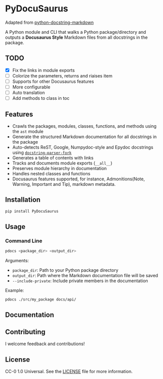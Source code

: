# PyDocuSaurus


Adapted from [python-docstring-markdown](https://github.com/criccomini/python-docstring-markdown)

A Python module and CLI that walks a Python package/directory and outputs a **Docusaurus Style** Markdown files from all docstrings in the package.


## TODO

- [x] Fix the links in module exports
- [ ] Colorize the parameters, returns and riaises item
- [ ] Supports for other Docusaurus features
- [ ] More configurable
- [ ] Auto translation
- [ ] Add methods to class in toc

## Features

- Crawls the packages, modules, classes, functions, and methods using the `ast` module
- Generate the structured Markdown documentation for all docstrings in the package
- Auto-detects ReST, Google, Numpydoc-style and Epydoc docstrings using [`docstring-parser-fork`](https://pypi.org/project/docstring-parser-fork/)
- Generates a table of contents with links
- Tracks and documents module exports (`__all__`)
- Preserves module hierarchy in documentation
- Handles nested classes and functions
- Docusaurus features supported, for instance, Admonitions(Note, Warning, Important and Tip), markdown metadata.

## Installation

```bash
pip install PyDocuSaurus
```

## Usage

### Command Line

```bash
pdocs <package_dir> <output_dir>
```

Arguments:
- `package_dir`: Path to your Python package directory
- `output_dir`: Path where the Markdown documentation file will be saved
- `--include-private`: Include private members in the documentation

Example:
```bash
pdocs ./src/my_package docs/api/
```

## Documentation


## Contributing

I welcome feedback and contributions!

## License

CC-0 1.0 Universal. See the [LICENSE](LICENSE) file for more information.
